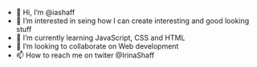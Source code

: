 - 👋 Hi, I’m @iashaff
- 👀 I’m interested in seing how I can create interesting and good looking stuff
- 🌱 I’m currently learning JavaScript, CSS and HTML
- 💞️ I’m looking to collaborate on Web development
- 📫 How to reach me on twiter @IrinaShaff

<!---
iashaff/iashaff is a ✨ special ✨ repository because its `README.md` (this file) appears on your GitHub profile.
You can click the Preview link to take a look at your changes.
--->
